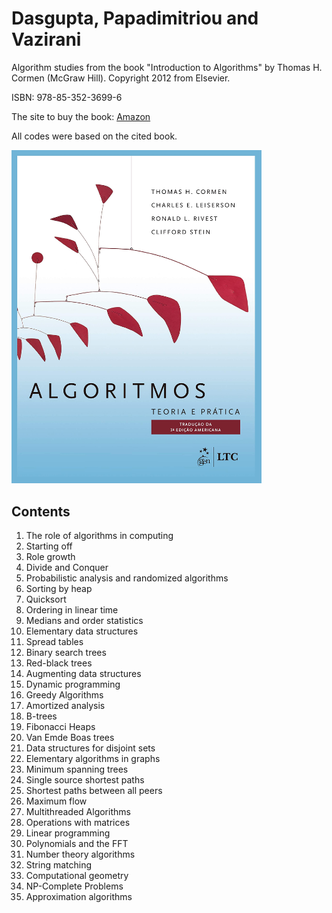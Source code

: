 # Dasgupta, Papadimitriou and Vazirani

Algorithm studies from the book "Introduction to Algorithms" by Thomas H. Cormen (McGraw Hill).
Copyright 2012 from Elsevier.

ISBN: 978-85-352-3699-6

The site to buy the book: [Amazon](https://www.amazon.com.br/Introduction-Algorithms-Thomas-H-Cormen/dp/0262033844)

All codes were based on the cited book.

<img src="img/algorithms.jpg" width="400px">

## Contents

1. The role of algorithms in computing
2. Starting off
3. Role growth
4. Divide and Conquer
5. Probabilistic analysis and randomized algorithms
6. Sorting by heap
7. Quicksort
8. Ordering in linear time
9. Medians and order statistics
10. Elementary data structures
11. Spread tables
12. Binary search trees
13. Red-black trees
14. Augmenting data structures
15. Dynamic programming
16. Greedy Algorithms
17. Amortized analysis
18. B-trees
19. Fibonacci Heaps
20. Van Emde Boas trees
21. Data structures for disjoint sets
22. Elementary algorithms in graphs
23. Minimum spanning trees
24. Single source shortest paths
25. Shortest paths between all peers
26. Maximum flow
27. Multithreaded Algorithms
28. Operations with matrices
29. Linear programming
30. Polynomials and the FFT
31. Number theory algorithms
32. String matching
33. Computational geometry
34. NP-Complete Problems
35. Approximation algorithms
